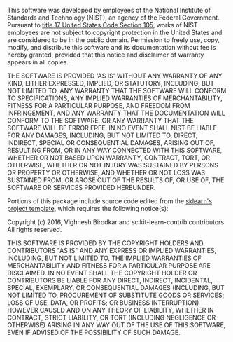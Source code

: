 This software was developed by employees of the National Institute of Standards 
and Technology (NIST), an agency of the Federal Government. Pursuant to 
[title 17 United States Code Section 105](http://www.copyright.gov/title17/92chap1.html#105), 
works of NIST employees are not subject to copyright protection in the United States and are 
considered to be in the public domain. Permission to freely use, copy, modify, 
and distribute this software and its documentation without fee is hereby granted, 
provided that this notice and disclaimer of warranty appears in all copies.

THE SOFTWARE IS PROVIDED 'AS IS' WITHOUT ANY WARRANTY OF ANY KIND, EITHER 
EXPRESSED, IMPLIED, OR STATUTORY, INCLUDING, BUT NOT LIMITED TO, ANY WARRANTY 
THAT THE SOFTWARE WILL CONFORM TO SPECIFICATIONS, ANY IMPLIED WARRANTIES OF 
MERCHANTABILITY, FITNESS FOR A PARTICULAR PURPOSE, AND FREEDOM FROM INFRINGEMENT, 
AND ANY WARRANTY THAT THE DOCUMENTATION WILL CONFORM TO THE SOFTWARE, OR ANY 
WARRANTY THAT THE SOFTWARE WILL BE ERROR FREE. IN NO EVENT SHALL NIST BE LIABLE 
FOR ANY DAMAGES, INCLUDING, BUT NOT LIMITED TO, DIRECT, INDIRECT, SPECIAL OR 
CONSEQUENTIAL DAMAGES, ARISING OUT OF, RESULTING FROM, OR IN ANY WAY CONNECTED 
WITH THIS SOFTWARE, WHETHER OR NOT BASED UPON WARRANTY, CONTRACT, TORT, OR 
OTHERWISE, WHETHER OR NOT INJURY WAS SUSTAINED BY PERSONS OR PROPERTY OR 
OTHERWISE, AND WHETHER OR NOT LOSS WAS SUSTAINED FROM, OR AROSE OUT OF THE 
RESULTS OF, OR USE OF, THE SOFTWARE OR SERVICES PROVIDED HEREUNDER.

Portions of this package include source code edited from the [sklearn's project template](https://github.com/scikit-learn-contrib/project-template/blob/master/doc/index.rst), which
requires the following notice(s):

Copyright (c) 2016, Vighnesh Birodkar and scikit-learn-contrib contributors
All rights reserved.

THIS SOFTWARE IS PROVIDED BY THE COPYRIGHT HOLDERS AND CONTRIBUTORS "AS IS"
AND ANY EXPRESS OR IMPLIED WARRANTIES, INCLUDING, BUT NOT LIMITED TO, THE
IMPLIED WARRANTIES OF MERCHANTABILITY AND FITNESS FOR A PARTICULAR PURPOSE ARE
DISCLAIMED. IN NO EVENT SHALL THE COPYRIGHT HOLDER OR CONTRIBUTORS BE LIABLE
FOR ANY DIRECT, INDIRECT, INCIDENTAL, SPECIAL, EXEMPLARY, OR CONSEQUENTIAL
DAMAGES (INCLUDING, BUT NOT LIMITED TO, PROCUREMENT OF SUBSTITUTE GOODS OR
SERVICES; LOSS OF USE, DATA, OR PROFITS; OR BUSINESS INTERRUPTION) HOWEVER
CAUSED AND ON ANY THEORY OF LIABILITY, WHETHER IN CONTRACT, STRICT LIABILITY,
OR TORT (INCLUDING NEGLIGENCE OR OTHERWISE) ARISING IN ANY WAY OUT OF THE USE
OF THIS SOFTWARE, EVEN IF ADVISED OF THE POSSIBILITY OF SUCH DAMAGE.
